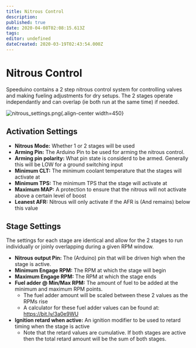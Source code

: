 ```yaml
---
title: Nitrous Control
description: 
published: true
date: 2020-04-08T02:08:15.613Z
tags: 
editor: undefined
dateCreated: 2020-03-19T02:43:54.000Z
---
```


# Nitrous Control
Speeduino contains a 2 step nitrous control system for controlling valves and making fueling adjustments for dry setups. 
The 2 stages operate independantly and can overlap (ie both run at the same time) if needed. 

![nitrous_settings.png](/img/accessories/nitrous_settings.png){.align-center width=450}

## Activation Settings
- **Nitrous Mode:** Whether 1 or 2 stages will be used
- **Arming Pin:** The Arduino Pin to be used for arming the nitrous control. 
- **Arming pin polarity:** What pin state is considerd to be armed. Generally this will be LOW for a ground switching input
- **Minimum CLT:** The minimum coolant temperature that the stages will activate at
- **Minimum TPS:** The minimum TPS that the stage will activate at
- **Maximum MAP:** A protection to ensure that the nitrous will not activate above a certain level of boost
- **Leanest AFR:** Nitrous will only activate if the AFR is (And remains) below this value

## Stage Settings

The settings for each stage are identical and allow for the 2 stages to run individually or joinly overlapping during a given RPM window. 

- **Nitrous output Pin:** The (Arduino) pin that will be driven high when the stage is active. 
- **Minimum Engage RPM:** The RPM at which the stage will begin
- **Maximum Engage RPM:** The RPM at which the stage ends
- **Fuel adder @ Min/Max RPM:** The amount of fuel to be added at the minimum and maximum RPM points. 
  - The fuel adder amount will be scaled between these 2 values as the RPMs rise
  - A calculator for these fuel adder values can be found at: https://bit.ly/3a0e9WU
- **Ignition retard when active:** An ignition modifier to be used to retard timing when the stage is active
	- Note that the retard values are cumulative. If both stages are active then the total retard amount will be the sum of both stages. 
